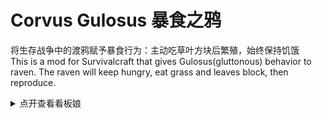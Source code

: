 # Corvus Gulosus 暴食之鸦
将生存战争中的渡鸦赋予暴食行为：主动吃草叶方块后繁殖，始终保持饥饿  
This is a mod for Survivalcraft that gives Gulosus(gluttonous) behavior to raven. The raven will keep hungry, eat grass and leaves block, then reproduce.
<details>
<summary>点开查看看板娘</summary>

![](Yuru-chara.webp)
</details>